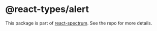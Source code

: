 # @react-types/alert

This package is part of [react-spectrum](https://github.com/adobe-private/react-spectrum-v3). See the repo for more details.
